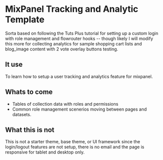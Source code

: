 # MixPanel Tracking and Analytic Template

Sorta based on following the Tuts Plus tutorial for setting up a custom login with role management and flowrouter hooks -- though likely I will modify this more for collecting analytics for sample shopping cart lists and blog_image content with 2 vote overlay buttons testing.  

## It use

To learn how to setup a user tracking and analytics feature for mixpanel.


## Whats to come

- Tables of collection data with roles and permissions 
- Common role management scenerios moving between pages and datasets.

## What this is not

This is not a starter theme, base theme, or UI framework since the login/logout features are not setup, there is no email and the page is responsive for tablet and desktop only.


